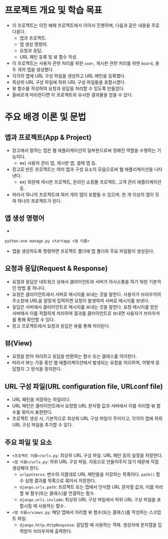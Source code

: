 # 프로젝트 개요 및 학습 목표
- 이 프로젝트는 이전 예제 프로젝트에서 이어서 진행하며, 다음과 같은 내용을 주로 다룬다.
  - 앱과 프로젝트.
  - 앱 생성 명령어.
  - 요청과 응답.
  - URL 패턴 등록 및 뷰 함수 작성.
- 이 프로젝트는 사용자 관련 처리를 위한 `user`, 게시판 관련 처리를 위한 `board`, 총 두 개의 앱을 생성했다.
- 각각의 앱에 URL 구성 파일을 생성하고 URL 패턴을 등록했다.
- 최상위 URL 구성 파일에 하위 URL 구성 파일들을 포함시켰다.
- 뷰 함수를 작성하여 요청과 응답을 처리할 수 있도록 만들었다.
- 올바르게 따라한다면 이 프로젝트와 유사한 결과물을 얻을 수 있다.


# 주요 배경 이론 및 문법

## 앱과 프로젝트(App & Project)
- 장고에서 말하는 앱은 웹 애플리케이션의 일부분으로써 정해진 역할을 수행하는 기능이다.
  - ex) 사용자 관리 앱, 게시판 앱, 결제 앱 등.
- 장고로 만든 프로젝트는 여러 앱과 구성 요소의 모음으로써 웹 애플리케이션을 나타낸다.
  - ex) 회원제 게시판 프로젝트, 온라인 쇼핑몰 프로젝트, 고객 관리 애플리케이션 등.
- 따라서 하나의 프로젝트에 여러 개의 앱이 포함될 수 있으며, 한 개 이상의 앱이 모여 하나의 프로젝트가 된다.

## 앱 생성 명령어
- 
```shell
python.exe manage.py startapp <앱 이름>
```
- 앱을 생성하도록 명령하면 프로젝트 폴더에 앱 폴더와 주요 파일들이 생성된다.

## 요청과 응답(Request & Response)
- 요청과 응답은 네트워크 상에서 클라이언트와 서버가 의사소통을 하기 위한 기본적인 방법 중 하나다.
- 요청은 클라이언트에서 서버로 메시지를 보내는 것을 말한다. 사용자가 브라우저의 주소창에 URL을 알맞게 입력하면 요청이 발생하여 서버로 메시지를 보낸다.
- 응답은 서버에서 클라이언트로 메시지를 보내는 것을 말한다. 요청 메시지를 받은 서버에서 이를 적절하게 처리하여 결과를 클라이언트로 보내면 사용자가 브라우저를 통해 확인할 수 있다.
- 장고 프로젝트에서 요청과 응답은 뷰를 통해 처리된다.

## 뷰(View)
- 요청을 받아 처리하고 응답을 반환하는 함수 또는 클래스를 의미한다.
- 따라서 뷰는 가동 중인 웹 애플리케이션에서 발생되는 요청을 처리하며, 어떻게 응답할지 그 방식을 정의한다.

## URL 구성 파일(URL configuration file, URLconf file)
- URL 패턴을 저장하는 파일이다.
- URL 패턴은 클라이언트에서 요청할 URL 문자열 값과 서버에서 이를 처리할 뷰 함수를 묶어서 표현한다.
- 프로젝트 생성 시, 기본적으로 최상위 URL 구성 파일이 주어지고, 각각의 앱에 하위 URL 구성 파일을 추가할 수 있다.

## 주요 파일 및 요소
- `<프로젝트 이름>/urls.py`: 최상위 URL 구성 파일. URL 패턴 등의 설정을 저장한다.
- `<앱 이름>/urls.py`: 하위 URL 구성 파일. 자동으로 만들어주지 않기 때문에 직접 생성해야 한다.
  - `urlpatterns`: 변수의 이름대로 URL 패턴들을 저장하는 목록이다. `path()` 함수 실행 결과를 목록으로 묶어서 저장한다.
  - `django.urls.path`: 프로젝트 또는 앱에서 인식할 URL 문자열 값과, 이를 처리할 뷰 함수(또는 클래스)를 연결하는 함수.
  - `django.urls.include`: 최상위 URL 구성 파일에서 하위 URL 구성 파일을 포함시킬 때 사용하는 함수.
- `<앱 이름>/views.py`: 해당 앱에서 처리할 뷰 함수(또는 클래스)를 작성하는 스크립트 파일.
  - `django.http.HttpResponse`: 응답할 때 사용하는 객체. 생성자에 문자열을 입력받아 브라우저에 출력한다.
